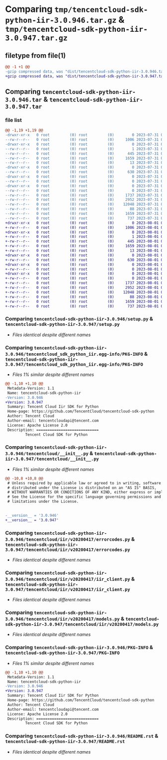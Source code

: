 # Comparing `tmp/tencentcloud-sdk-python-iir-3.0.946.tar.gz` & `tmp/tencentcloud-sdk-python-iir-3.0.947.tar.gz`

## filetype from file(1)

```diff
@@ -1 +1 @@
-gzip compressed data, was "dist/tencentcloud-sdk-python-iir-3.0.946.tar", last modified: Mon Jul 31 00:30:05 2023, max compression
+gzip compressed data, was "dist/tencentcloud-sdk-python-iir-3.0.947.tar", last modified: Tue Aug  1 00:50:13 2023, max compression
```

## Comparing `tencentcloud-sdk-python-iir-3.0.946.tar` & `tencentcloud-sdk-python-iir-3.0.947.tar`

### file list

```diff
@@ -1,19 +1,19 @@
-drwxr-xr-x   0 root         (0) root         (0)        0 2023-07-31 00:30:05.000000 tencentcloud-sdk-python-iir-3.0.946/
--rw-r--r--   0 root         (0) root         (0)     1006 2023-07-31 00:30:05.000000 tencentcloud-sdk-python-iir-3.0.946/setup.py
-drwxr-xr-x   0 root         (0) root         (0)        0 2023-07-31 00:30:05.000000 tencentcloud-sdk-python-iir-3.0.946/tencentcloud_sdk_python_iir.egg-info/
--rw-r--r--   0 root         (0) root         (0)        1 2023-07-31 00:30:05.000000 tencentcloud-sdk-python-iir-3.0.946/tencentcloud_sdk_python_iir.egg-info/dependency_links.txt
--rw-r--r--   0 root         (0) root         (0)      445 2023-07-31 00:30:05.000000 tencentcloud-sdk-python-iir-3.0.946/tencentcloud_sdk_python_iir.egg-info/SOURCES.txt
--rw-r--r--   0 root         (0) root         (0)     1659 2023-07-31 00:30:05.000000 tencentcloud-sdk-python-iir-3.0.946/tencentcloud_sdk_python_iir.egg-info/PKG-INFO
--rw-r--r--   0 root         (0) root         (0)       13 2023-07-31 00:30:05.000000 tencentcloud-sdk-python-iir-3.0.946/tencentcloud_sdk_python_iir.egg-info/top_level.txt
-drwxr-xr-x   0 root         (0) root         (0)        0 2023-07-31 00:30:05.000000 tencentcloud-sdk-python-iir-3.0.946/tencentcloud/
--rw-r--r--   0 root         (0) root         (0)      630 2023-07-31 00:30:05.000000 tencentcloud-sdk-python-iir-3.0.946/tencentcloud/__init__.py
-drwxr-xr-x   0 root         (0) root         (0)        0 2023-07-31 00:30:05.000000 tencentcloud-sdk-python-iir-3.0.946/tencentcloud/iir/
--rw-r--r--   0 root         (0) root         (0)        0 2023-07-31 00:30:05.000000 tencentcloud-sdk-python-iir-3.0.946/tencentcloud/iir/__init__.py
-drwxr-xr-x   0 root         (0) root         (0)        0 2023-07-31 00:30:05.000000 tencentcloud-sdk-python-iir-3.0.946/tencentcloud/iir/v20200417/
--rw-r--r--   0 root         (0) root         (0)        0 2023-07-31 00:30:05.000000 tencentcloud-sdk-python-iir-3.0.946/tencentcloud/iir/v20200417/__init__.py
--rw-r--r--   0 root         (0) root         (0)     1737 2023-07-31 00:30:05.000000 tencentcloud-sdk-python-iir-3.0.946/tencentcloud/iir/v20200417/errorcodes.py
--rw-r--r--   0 root         (0) root         (0)     2952 2023-07-31 00:30:05.000000 tencentcloud-sdk-python-iir-3.0.946/tencentcloud/iir/v20200417/iir_client.py
--rw-r--r--   0 root         (0) root         (0)    12048 2023-07-31 00:30:05.000000 tencentcloud-sdk-python-iir-3.0.946/tencentcloud/iir/v20200417/models.py
--rw-r--r--   0 root         (0) root         (0)       88 2023-07-31 00:30:05.000000 tencentcloud-sdk-python-iir-3.0.946/setup.cfg
--rw-r--r--   0 root         (0) root         (0)     1659 2023-07-31 00:30:05.000000 tencentcloud-sdk-python-iir-3.0.946/PKG-INFO
--rw-r--r--   0 root         (0) root         (0)      737 2023-07-31 00:30:05.000000 tencentcloud-sdk-python-iir-3.0.946/README.rst
+drwxr-xr-x   0 root         (0) root         (0)        0 2023-08-01 00:50:13.000000 tencentcloud-sdk-python-iir-3.0.947/
+-rw-r--r--   0 root         (0) root         (0)     1006 2023-08-01 00:50:12.000000 tencentcloud-sdk-python-iir-3.0.947/setup.py
+drwxr-xr-x   0 root         (0) root         (0)        0 2023-08-01 00:50:13.000000 tencentcloud-sdk-python-iir-3.0.947/tencentcloud_sdk_python_iir.egg-info/
+-rw-r--r--   0 root         (0) root         (0)        1 2023-08-01 00:50:13.000000 tencentcloud-sdk-python-iir-3.0.947/tencentcloud_sdk_python_iir.egg-info/dependency_links.txt
+-rw-r--r--   0 root         (0) root         (0)      445 2023-08-01 00:50:13.000000 tencentcloud-sdk-python-iir-3.0.947/tencentcloud_sdk_python_iir.egg-info/SOURCES.txt
+-rw-r--r--   0 root         (0) root         (0)     1659 2023-08-01 00:50:13.000000 tencentcloud-sdk-python-iir-3.0.947/tencentcloud_sdk_python_iir.egg-info/PKG-INFO
+-rw-r--r--   0 root         (0) root         (0)       13 2023-08-01 00:50:13.000000 tencentcloud-sdk-python-iir-3.0.947/tencentcloud_sdk_python_iir.egg-info/top_level.txt
+drwxr-xr-x   0 root         (0) root         (0)        0 2023-08-01 00:50:13.000000 tencentcloud-sdk-python-iir-3.0.947/tencentcloud/
+-rw-r--r--   0 root         (0) root         (0)      630 2023-08-01 00:50:12.000000 tencentcloud-sdk-python-iir-3.0.947/tencentcloud/__init__.py
+drwxr-xr-x   0 root         (0) root         (0)        0 2023-08-01 00:50:13.000000 tencentcloud-sdk-python-iir-3.0.947/tencentcloud/iir/
+-rw-r--r--   0 root         (0) root         (0)        0 2023-08-01 00:50:12.000000 tencentcloud-sdk-python-iir-3.0.947/tencentcloud/iir/__init__.py
+drwxr-xr-x   0 root         (0) root         (0)        0 2023-08-01 00:50:13.000000 tencentcloud-sdk-python-iir-3.0.947/tencentcloud/iir/v20200417/
+-rw-r--r--   0 root         (0) root         (0)        0 2023-08-01 00:50:12.000000 tencentcloud-sdk-python-iir-3.0.947/tencentcloud/iir/v20200417/__init__.py
+-rw-r--r--   0 root         (0) root         (0)     1737 2023-08-01 00:50:12.000000 tencentcloud-sdk-python-iir-3.0.947/tencentcloud/iir/v20200417/errorcodes.py
+-rw-r--r--   0 root         (0) root         (0)     2952 2023-08-01 00:50:12.000000 tencentcloud-sdk-python-iir-3.0.947/tencentcloud/iir/v20200417/iir_client.py
+-rw-r--r--   0 root         (0) root         (0)    12048 2023-08-01 00:50:12.000000 tencentcloud-sdk-python-iir-3.0.947/tencentcloud/iir/v20200417/models.py
+-rw-r--r--   0 root         (0) root         (0)       88 2023-08-01 00:50:13.000000 tencentcloud-sdk-python-iir-3.0.947/setup.cfg
+-rw-r--r--   0 root         (0) root         (0)     1659 2023-08-01 00:50:13.000000 tencentcloud-sdk-python-iir-3.0.947/PKG-INFO
+-rw-r--r--   0 root         (0) root         (0)      737 2023-08-01 00:50:12.000000 tencentcloud-sdk-python-iir-3.0.947/README.rst
```

### Comparing `tencentcloud-sdk-python-iir-3.0.946/setup.py` & `tencentcloud-sdk-python-iir-3.0.947/setup.py`

 * *Files identical despite different names*

### Comparing `tencentcloud-sdk-python-iir-3.0.946/tencentcloud_sdk_python_iir.egg-info/PKG-INFO` & `tencentcloud-sdk-python-iir-3.0.947/tencentcloud_sdk_python_iir.egg-info/PKG-INFO`

 * *Files 1% similar despite different names*

```diff
@@ -1,10 +1,10 @@
 Metadata-Version: 1.1
 Name: tencentcloud-sdk-python-iir
-Version: 3.0.946
+Version: 3.0.947
 Summary: Tencent Cloud Iir SDK for Python
 Home-page: https://github.com/TencentCloud/tencentcloud-sdk-python
 Author: Tencent Cloud
 Author-email: tencentcloudapi@tencent.com
 License: Apache License 2.0
 Description: ============================
         Tencent Cloud SDK for Python
```

### Comparing `tencentcloud-sdk-python-iir-3.0.946/tencentcloud/__init__.py` & `tencentcloud-sdk-python-iir-3.0.947/tencentcloud/__init__.py`

 * *Files 1% similar despite different names*

```diff
@@ -10,8 +10,8 @@
 # Unless required by applicable law or agreed to in writing, software
 # distributed under the License is distributed on an "AS IS" BASIS,
 # WITHOUT WARRANTIES OR CONDITIONS OF ANY KIND, either express or implied.
 # See the License for the specific language governing permissions and
 # limitations under the License.
 
 
-__version__ = '3.0.946'
+__version__ = '3.0.947'
```

### Comparing `tencentcloud-sdk-python-iir-3.0.946/tencentcloud/iir/v20200417/errorcodes.py` & `tencentcloud-sdk-python-iir-3.0.947/tencentcloud/iir/v20200417/errorcodes.py`

 * *Files identical despite different names*

### Comparing `tencentcloud-sdk-python-iir-3.0.946/tencentcloud/iir/v20200417/iir_client.py` & `tencentcloud-sdk-python-iir-3.0.947/tencentcloud/iir/v20200417/iir_client.py`

 * *Files identical despite different names*

### Comparing `tencentcloud-sdk-python-iir-3.0.946/tencentcloud/iir/v20200417/models.py` & `tencentcloud-sdk-python-iir-3.0.947/tencentcloud/iir/v20200417/models.py`

 * *Files identical despite different names*

### Comparing `tencentcloud-sdk-python-iir-3.0.946/PKG-INFO` & `tencentcloud-sdk-python-iir-3.0.947/PKG-INFO`

 * *Files 1% similar despite different names*

```diff
@@ -1,10 +1,10 @@
 Metadata-Version: 1.1
 Name: tencentcloud-sdk-python-iir
-Version: 3.0.946
+Version: 3.0.947
 Summary: Tencent Cloud Iir SDK for Python
 Home-page: https://github.com/TencentCloud/tencentcloud-sdk-python
 Author: Tencent Cloud
 Author-email: tencentcloudapi@tencent.com
 License: Apache License 2.0
 Description: ============================
         Tencent Cloud SDK for Python
```

### Comparing `tencentcloud-sdk-python-iir-3.0.946/README.rst` & `tencentcloud-sdk-python-iir-3.0.947/README.rst`

 * *Files identical despite different names*

